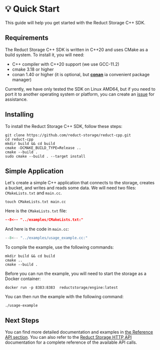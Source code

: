 # 💡 Quick Start

This guide will help you get started with the Reduct Storage C++ SDK.

## Requirements

The Reduct Storage C++ SDK is written in C++20 and uses CMake as a build system. To install it, you will need:

* C++ compiler with C++20 support (we use GCC-11.2)
* cmake 3.18 or higher
* conan 1.40 or higher (it is optional, but [**conan**](https://conan.io) ia convenient package manager)

Currently, we have only tested the SDK on Linux AMD64, but if you need to port it to another
operating system or platform, you can create an [issue](https://github.com/reduct-storage/reduct-cpp/issues/new/choose)
for assistance.

## Installing

To install the Reduct Storage C++ SDK, follow these steps:

```
git clone https://github.com/reduct-storage/reduct-cpp.git
cd reduct-cpp
mkdir build && cd build
cmake -DCMAKE_BUILD_TYPE=Release ..
cmake --build .
sudo cmake --build . --target install
```

## Simple Application

Let's create a simple C++ application that connects to the storage, creates a bucket, and writes and reads some data. We
will need two files: `CMakeLists.txt` and `main.cc`.

```
touch CMakeLists.txt main.cc
```

Here is the `CMakeLists.txt` file:

```cmake title="CMakelists.txt"
--8<-- "../examples/CMakeLists.txt:"
```

And here is the code in `main.cc`:

```cpp title="main.cc"
--8<-- "../examples/usage_example.cc:"
```

To compile the example, use the following commands:

```
mkdir build && cd build
cmake ..
cmake --build .
```

Before you can run the example, you will need to start the storage as a Docker container:

```
docker run -p 8383:8383  reductstorage/engine:latest
```

You can then run the example with the following command:

```
./usage-example
```

## Next Steps

You can find more detailed documentation and examples in [the Reference API section](docs/api_reference/). You can also
refer to the [Reduct Storage HTTP API](https://docs.reduct-storage.dev/http-api) documentation for a complete reference
of the available API calls.
